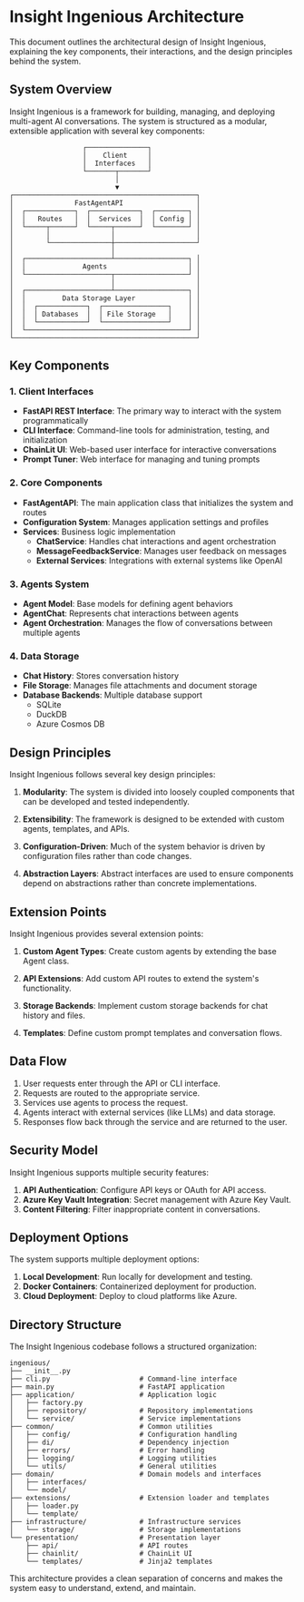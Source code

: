 # Insight Ingenious Architecture

This document outlines the architectural design of Insight Ingenious, explaining the key components, their interactions, and the design principles behind the system.

## System Overview

Insight Ingenious is a framework for building, managing, and deploying multi-agent AI conversations. The system is structured as a modular, extensible application with several key components:

```
                  ┌───────────────┐
                  │    Client     │
                  │  Interfaces   │
                  └───────┬───────┘
                          │
                          ▼
┌─────────────────────────────────────────────┐
│               FastAgentAPI                  │
│  ┌────────────┐  ┌────────────┐  ┌────────┐ │
│  │   Routes   │  │  Services  │  │ Config │ │
│  └─────┬──────┘  └─────┬──────┘  └────────┘ │
│        │               │                    │
│        └───────────────┼────────────────────┘
│                        │
│  ┌─────────────────────┴──────────────────┐ │
│  │              Agents                    │ │
│  └─────────────────────┬──────────────────┘ │
│                        │                    │
│  ┌─────────────────────┴──────────────────┐ │
│  │         Data Storage Layer             │ │
│  │  ┌────────────┐  ┌────────────────┐    │ │
│  │  │ Databases  │  │ File Storage   │    │ │
│  │  └────────────┘  └────────────────┘    │ │
│  └────────────────────────────────────────┘ │
└─────────────────────────────────────────────┘
```

## Key Components

### 1. Client Interfaces

- **FastAPI REST Interface**: The primary way to interact with the system programmatically
- **CLI Interface**: Command-line tools for administration, testing, and initialization
- **ChainLit UI**: Web-based user interface for interactive conversations
- **Prompt Tuner**: Web interface for managing and tuning prompts

### 2. Core Components

- **FastAgentAPI**: The main application class that initializes the system and routes
- **Configuration System**: Manages application settings and profiles
- **Services**: Business logic implementation
  - **ChatService**: Handles chat interactions and agent orchestration
  - **MessageFeedbackService**: Manages user feedback on messages
  - **External Services**: Integrations with external systems like OpenAI

### 3. Agents System

- **Agent Model**: Base models for defining agent behaviors
- **AgentChat**: Represents chat interactions between agents
- **Agent Orchestration**: Manages the flow of conversations between multiple agents

### 4. Data Storage

- **Chat History**: Stores conversation history
- **File Storage**: Manages file attachments and document storage
- **Database Backends**: Multiple database support
  - SQLite
  - DuckDB
  - Azure Cosmos DB

## Design Principles

Insight Ingenious follows several key design principles:

1. **Modularity**: The system is divided into loosely coupled components that can be developed and tested independently.

2. **Extensibility**: The framework is designed to be extended with custom agents, templates, and APIs.

3. **Configuration-Driven**: Much of the system behavior is driven by configuration files rather than code changes.

4. **Abstraction Layers**: Abstract interfaces are used to ensure components depend on abstractions rather than concrete implementations.

## Extension Points

Insight Ingenious provides several extension points:

1. **Custom Agent Types**: Create custom agents by extending the base Agent class.

2. **API Extensions**: Add custom API routes to extend the system's functionality.

3. **Storage Backends**: Implement custom storage backends for chat history and files.

4. **Templates**: Define custom prompt templates and conversation flows.

## Data Flow

1. User requests enter through the API or CLI interface.
2. Requests are routed to the appropriate service.
3. Services use agents to process the request.
4. Agents interact with external services (like LLMs) and data storage.
5. Responses flow back through the service and are returned to the user.

## Security Model

Insight Ingenious supports multiple security features:

1. **API Authentication**: Configure API keys or OAuth for API access.
2. **Azure Key Vault Integration**: Secret management with Azure Key Vault.
3. **Content Filtering**: Filter inappropriate content in conversations.

## Deployment Options

The system supports multiple deployment options:

1. **Local Development**: Run locally for development and testing.
2. **Docker Containers**: Containerized deployment for production.
3. **Cloud Deployment**: Deploy to cloud platforms like Azure.

## Directory Structure

The Insight Ingenious codebase follows a structured organization:

```
ingenious/
├── __init__.py
├── cli.py                      # Command-line interface
├── main.py                     # FastAPI application
├── application/                # Application logic
│   ├── factory.py
│   ├── repository/             # Repository implementations
│   └── service/                # Service implementations
├── common/                     # Common utilities
│   ├── config/                 # Configuration handling
│   ├── di/                     # Dependency injection
│   ├── errors/                 # Error handling
│   ├── logging/                # Logging utilities
│   └── utils/                  # General utilities
├── domain/                     # Domain models and interfaces
│   ├── interfaces/
│   └── model/
├── extensions/                 # Extension loader and templates
│   ├── loader.py
│   └── template/
├── infrastructure/             # Infrastructure services
│   └── storage/                # Storage implementations
└── presentation/               # Presentation layer
    ├── api/                    # API routes
    ├── chainlit/               # ChainLit UI
    └── templates/              # Jinja2 templates
```

This architecture provides a clean separation of concerns and makes the system easy to understand, extend, and maintain.
